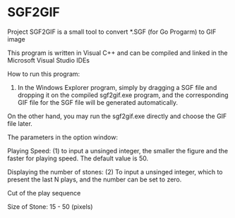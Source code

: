 # SGF2GIF
Project SGF2GIF is a small tool to convert *.SGF (for Go Progarm) to GIF image

This program is written in Visual C++ and can be compiled and linked in the Microsoft Visual Studio IDEs

How to run this program:

1. In the Windows Explorer program, simply by dragging a SGF file and dropping it on the compiled sgf2gif.exe
program, and the corresponding GIF file for the SGF file will be generated automatically.

On the other hand, you may run the sgf2gif.exe directly and choose the GIF file later.

The parameters in the option window:

Playing Speed:
    (1) to input a unsinged integer, the smaller the figure and the faster for playing speed. The default value is 50.
    
Displaying the number of stones:
    (2) To input a unsinged integer, which to present the last N plays, and the number can be set to zero.
    
Cut of the play sequence
    
Size of Stone:
    15 - 50 (pixels)
 
